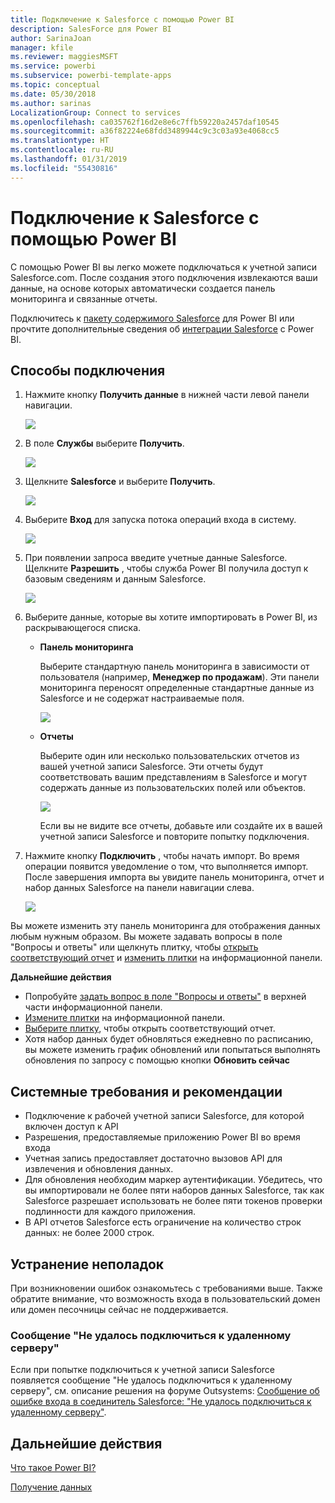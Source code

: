 ```yaml
---
title: Подключение к Salesforce с помощью Power BI
description: SalesForce для Power BI
author: SarinaJoan
manager: kfile
ms.reviewer: maggiesMSFT
ms.service: powerbi
ms.subservice: powerbi-template-apps
ms.topic: conceptual
ms.date: 05/30/2018
ms.author: sarinas
LocalizationGroup: Connect to services
ms.openlocfilehash: ca035762f16d2e8e6c7ffb59220a2457daf10545
ms.sourcegitcommit: a36f82224e68fdd3489944c9c3c03a93e4068cc5
ms.translationtype: HT
ms.contentlocale: ru-RU
ms.lasthandoff: 01/31/2019
ms.locfileid: "55430816"
---
```

# <a name="connect-to-salesforce-with-power-bi"></a>Подключение к Salesforce с помощью Power BI
С помощью Power BI вы легко можете подключаться к учетной записи Salesforce.com. После создания этого подключения извлекаются ваши данные, на основе которых автоматически создается панель мониторинга и связанные отчеты.

Подключитесь к [пакету содержимого Salesforce](https://app.powerbi.com/getdata/services/salesforce) для Power BI или прочтите дополнительные сведения об [интеграции Salesforce](https://powerbi.microsoft.com/integrations/salesforce) с Power BI.

## <a name="how-to-connect"></a>Способы подключения
1. Нажмите кнопку **Получить данные** в нижней части левой панели навигации.
   
   ![](media/service-connect-to-salesforce/pbi_getdata.png) 
2. В поле **Службы** выберите **Получить**.
   
   ![](media/service-connect-to-salesforce/pbi_getservices.png) 
3. Щелкните **Salesforce** и выберите **Получить**.  
   
   ![](media/service-connect-to-salesforce/salesforce.png)
4. Выберите **Вход** для запуска потока операций входа в систему.
   
    ![](media/service-connect-to-salesforce/dialog.png)
5. При появлении запроса введите учетные данные Salesforce. Щелкните **Разрешить** , чтобы служба Power BI получила доступ к базовым сведениям и данным Salesforce.
   
   ![](media/service-connect-to-salesforce/sf_authorize.png)
6. Выберите данные, которые вы хотите импортировать в Power BI, из раскрывающегося списка.
   
   * **Панель мониторинга**
     
     Выберите стандартную панель мониторинга в зависимости от пользователя (например, **Менеджер по продажам**). Эти панели мониторинга переносят определенные стандартные данные из Salesforce и не содержат настраиваемые поля.
     
     ![](media/service-connect-to-salesforce/pbi_salesforcechooserole.png)
   * **Отчеты**
     
     Выберите один или несколько пользовательских отчетов из вашей учетной записи Salesforce. Эти отчеты будут соответствовать вашим представлениям в Salesforce и могут содержать данные из пользовательских полей или объектов.
     
     ![](media/service-connect-to-salesforce/pbi_salesforcereports.png)
     
     Если вы не видите все отчеты, добавьте или создайте их в вашей учетной записи Salesforce и повторите попытку подключения.
7. Нажмите кнопку **Подключить** , чтобы начать импорт. Во время операции появится уведомление о том, что выполняется импорт. После завершения импорта вы увидите панель мониторинга, отчет и набор данных Salesforce на панели навигации слева.
   
   ![](media/service-connect-to-salesforce/pbi_getdatasalesforcedash.png)

Вы можете изменить эту панель мониторинга для отображения данных любым нужным образом. Вы можете задавать вопросы в поле "Вопросы и ответы" или щелкнуть плитку, чтобы [открыть соответствующий отчет](consumer/end-user-tiles.md) и [изменить плитки](service-dashboard-edit-tile.md) на информационной панели.

**Дальнейшие действия**

* Попробуйте [задать вопрос в поле "Вопросы и ответы"](consumer/end-user-q-and-a.md) в верхней части информационной панели.
* [Измените плитки](service-dashboard-edit-tile.md) на информационной панели.
* [Выберите плитку](service-dashboard-tiles.md), чтобы открыть соответствующий отчет.
* Хотя набор данных будет обновляться ежедневно по расписанию, вы можете изменить график обновлений или попытаться выполнять обновления по запросу с помощью кнопки **Обновить сейчас**

## <a name="system-requirements-and-considerations"></a>Системные требования и рекомендации
- Подключение к рабочей учетной записи Salesforce, для которой включен доступ к API
- Разрешения, предоставляемые приложению Power BI во время входа
- Учетная запись предоставляет достаточно вызовов API для извлечения и обновления данных.
- Для обновления необходим маркер аутентификации. Убедитесь, что вы импортировали не более пяти наборов данных Salesforce, так как Salesforce разрешает использовать не более пяти токенов проверки подлинности для каждого приложения.
- В API отчетов Salesforce есть ограничение на количество строк данных: не более 2000 строк.


## <a name="troubleshooting"></a>Устранение неполадок
При возникновении ошибок ознакомьтесь с требованиями выше. Также обратите внимание, что возможность входа в пользовательский домен или домен песочницы сейчас не поддерживается.

### <a name="unable-to-connect-to-the-remote-server-message"></a>Сообщение "Не удалось подключиться к удаленному серверу"

Если при попытке подключиться к учетной записи Salesforce появляется сообщение "Не удалось подключиться к удаленному серверу", см. описание решения на форуме Outsystems: [Сообщение об ошибке входа в соединитель Salesforce: "Не удалось подключиться к удаленному серверу"](https://www.outsystems.com/forums/Forum_TopicView.aspx?TopicId=17674&TopicName=log-in-error-message-unable-to-connect-to-the-remote-server&).


## <a name="next-steps"></a>Дальнейшие действия
[Что такое Power BI?](power-bi-overview.md)

[Получение данных](service-get-data.md)

